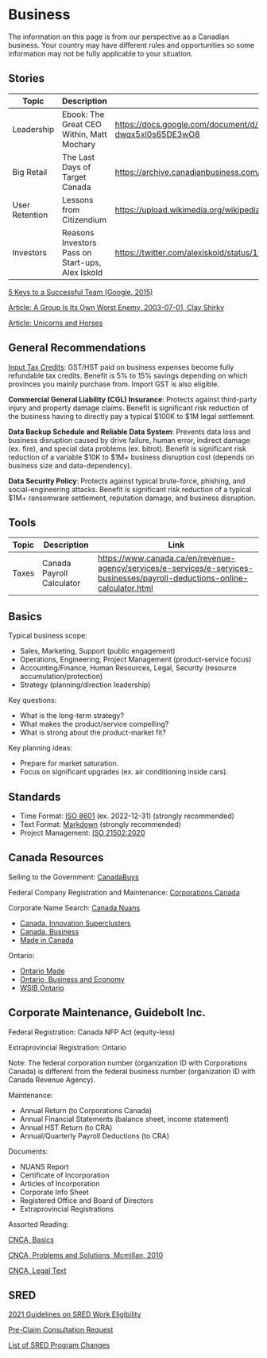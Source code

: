 # Business

The information on this page is from our perspective as a Canadian business. Your country may have different rules and opportunities so some information may not be fully applicable to your situation.

## Stories

Topic | Description | Link
---|---|---
Leadership | Ebook: The Great CEO Within, Matt Mochary | https://docs.google.com/document/d/1ZJZbv4J6FZ8Dnb0JuMhJxTnwl-dwqx5xl0s65DE3wO8
Big Retail | The Last Days of Target Canada | https://archive.canadianbusiness.com/the-last-days-of-target-canada/
User Retention | Lessons from Citizendium | https://upload.wikimedia.org/wikipedia/commons/d/d5/Lessons_from_Citizendium.pdf
Investors | Reasons Investors Pass on Start-ups, Alex Iskold | https://twitter.com/alexiskold/status/1565732379079196675

[5 Keys to a Successful Team (Google, 2015)](https://rework.withgoogle.com/blog/five-keys-to-a-successful-google-team/)

[Article: A Group Is Its Own Worst Enemy, 2003-07-01, Clay Shirky](https://web.archive.org/web/20131130191257/http://www.shirky.com/writings/group_enemy.html)

[Article: Unicorns and Horses](https://medium.com/@awilkinson/unicorns-vs-horses-f81d8dd61f17)

## General Recommendations

[Input Tax Credits](https://www.canada.ca/en/revenue-agency/services/tax/businesses/topics/gst-hst-businesses/complete-file-input-tax-credit.html): GST/HST paid on business expenses become fully refundable tax credits. Benefit is 5% to 15% savings depending on which provinces you mainly purchase from. Import GST is also eligible.

**Commercial General Liability (CGL) Insurance**: Protects against third-party injury and property damage claims. Benefit is significant risk reduction of the business having to directly pay a typical $100K to $1M legal settlement. 

**Data Backup Schedule and Reliable Data System**: Prevents data loss and business disruption caused by drive failure, human error, indirect damage (ex. fire), and special data problems (ex. bitrot). Benefit is significant risk reduction of a variable $10K to $1M+ business disruption cost (depends on business size and data-dependency). 

**Data Security Policy**: Protects against typical brute-force, phishing, and social-engineering attacks. Benefit is significant risk reduction of a typical $1M+ ransomware settlement, reputation damage, and business disruption.

## Tools

Topic | Description | Link
---|---|---
Taxes | Canada Payroll Calculator | https://www.canada.ca/en/revenue-agency/services/e-services/e-services-businesses/payroll-deductions-online-calculator.html

## Basics

Typical business scope:

* Sales, Marketing, Support (public engagement)
* Operations, Engineering, Project Management (product-service focus)
* Accounting/Finance, Human Resources, Legal, Security (resource accumulation/protection)
* Strategy (planning/direction leadership)

Key questions:

* What is the long-term strategy?
* What makes the product/service compelling?
* What is strong about the product-market fit?

Key planning ideas:

* Prepare for market saturation.
* Focus on significant upgrades (ex. air conditioning inside cars).

## Standards

* Time Format: [ISO 8601](https://www.iso.org/iso-8601-date-and-time-format.html) (ex. 2022-12-31) (strongly recommended)
* Text Format: [Markdown](https://commonmark.org/) (strongly recommended)
* Project Management: [ISO 21502:2020](https://www.iso.org/standard/74947.html) 

## Canada Resources

Selling to the Government: [CanadaBuys](https://canadabuys.canada.ca)

Federal Company Registration and Maintenance: [Corporations Canada](https://corporationscanada.ic.gc.ca)

Corporate Name Search: [Canada Nuans](https://www.ic.gc.ca/eic/site/075.nsf/eng/home)

* [Canada, Innovation Superclusters](https://www.ic.gc.ca/eic/site/093.nsf/eng/home)
* [Canada, Business](https://www.canada.ca/en/services/business.html)
* [Made in Canada](https://www.competitionbureau.gc.ca/eic/site/cb-bc.nsf/eng/03169.html)

Ontario:

* [Ontario Made](https://www.supportontariomade.ca/)
* [Ontario, Business and Economy](https://www.ontario.ca/page/business-and-economy)
* [WSIB Ontario](https://www.wsib.ca/en)

## Corporate Maintenance, Guidebolt Inc.

Federal Registration: Canada NFP Act (equity-less)

Extraprovincial Registration: Ontario

Note: The federal corporation number (organization ID with Corporations Canada) is different from the federal business number (organization ID with Canada Revenue Agency).

Maintenance: 

* Annual Return (to Corporations Canada)
* Annual Financial Statements (balance sheet, income statement)
* Annual HST Return (to CRA)
* Annual/Quarterly Payroll Deductions (to CRA)

Documents:

* NUANS Report
* Certificate of Incorporation
* Articles of Incorporation
* Corporate Info Sheet
* Registered Office and Board of Directors
* Extraprovincial Registrations

Assorted Reading:

[CNCA, Basics](https://www.ic.gc.ca/eic/site/cd-dgc.nsf/eng/cs07310.html)

[CNCA, Problems and Solutions, Mcmillan, 2010](https://mcmillan.ca/Files/121633_Practitioners%20Guide%20to%20the%20New%20Canada%20Not%20for%20Profit%20Corporations%20Act%20(Wayne%20Gray)%20(2010).pdf)

[CNCA, Legal Text](https://laws-lois.justice.gc.ca/eng/acts/C-7.75/)

## SRED

[2021 Guidelines on SRED Work Eligibility](https://www.canada.ca/en/revenue-agency/services/scientific-research-experimental-development-tax-incentive-program/policies-procedures-guidelines/guidelines-eligibility-work-sred-tax-incentives.html)

[Pre-Claim Consultation Request](https://www.canada.ca/en/revenue-agency/services/scientific-research-experimental-development-tax-incentive-program/claim-consultation-request-form.html)

[List of SRED Program Changes](https://www.canada.ca/en/revenue-agency/services/scientific-research-experimental-development-tax-incentive-program/whats-new-program.html)








